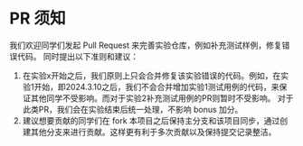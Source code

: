 # PR 须知

我们欢迎同学们发起 Pull Request 来完善实验仓库，例如补充测试样例，修复错误代码。
同时提出以下准则和建议：

1. 在实验x开始之后，我们原则上只会合并修复该实验错误的代码。例如，在实验1开始，即2024.3.10之后，我们不会合并增加实验1测试用例的代码，来保证其他同学不受影响。而对于实验2补充测试用例的PR则暂时不受影响。
对于此类PR，我们会在实验结束后统一处理，不影响 bonus 加分。
2. 建议想要贡献的同学们在 fork 本项目之后保持主分支和该项目同步，通过创建其他分支来进行贡献。这样更有利于多次贡献以及保持提交记录整洁。
